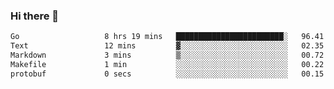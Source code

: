 ### Hi there 👋

<!--
**yeya24/yeya24** is a ✨ _special_ ✨ repository because its `README.md` (this file) appears on your GitHub profile.

Here are some ideas to get you started:

- 🔭 I’m currently working on ...
- 🌱 I’m currently learning ...
- 👯 I’m looking to collaborate on ...
- 🤔 I’m looking for help with ...
- 💬 Ask me about ...
- 📫 How to reach me: ...
- 😄 Pronouns: ...
- ⚡ Fun fact: ...
-->

<!--START_SECTION:waka-->

```txt
Go                   8 hrs 19 mins   ████████████████████████░   96.41 %
Text                 12 mins         ▓░░░░░░░░░░░░░░░░░░░░░░░░   02.35 %
Markdown             3 mins          ▒░░░░░░░░░░░░░░░░░░░░░░░░   00.72 %
Makefile             1 min           ░░░░░░░░░░░░░░░░░░░░░░░░░   00.22 %
protobuf             0 secs          ░░░░░░░░░░░░░░░░░░░░░░░░░   00.15 %
```

<!--END_SECTION:waka-->
